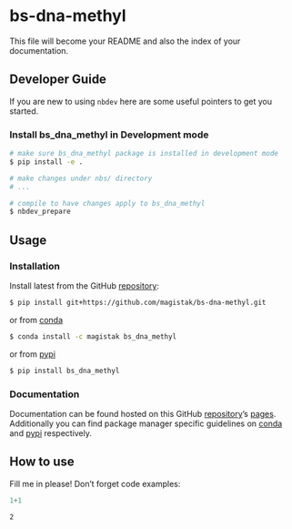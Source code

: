 # bs-dna-methyl


<!-- WARNING: THIS FILE WAS AUTOGENERATED! DO NOT EDIT! -->

This file will become your README and also the index of your
documentation.

## Developer Guide

If you are new to using `nbdev` here are some useful pointers to get you
started.

### Install bs_dna_methyl in Development mode

``` sh
# make sure bs_dna_methyl package is installed in development mode
$ pip install -e .

# make changes under nbs/ directory
# ...

# compile to have changes apply to bs_dna_methyl
$ nbdev_prepare
```

## Usage

### Installation

Install latest from the GitHub
[repository](https://github.com/magistak/bs-dna-methyl):

``` sh
$ pip install git+https://github.com/magistak/bs-dna-methyl.git
```

or from [conda](https://anaconda.org/magistak/bs-dna-methyl)

``` sh
$ conda install -c magistak bs_dna_methyl
```

or from [pypi](https://pypi.org/project/bs-dna-methyl/)

``` sh
$ pip install bs_dna_methyl
```

### Documentation

Documentation can be found hosted on this GitHub
[repository](https://github.com/magistak/bs-dna-methyl)’s
[pages](https://magistak.github.io/bs-dna-methyl/). Additionally you can
find package manager specific guidelines on
[conda](https://anaconda.org/magistak/bs-dna-methyl) and
[pypi](https://pypi.org/project/bs-dna-methyl/) respectively.

## How to use

Fill me in please! Don’t forget code examples:

``` python
1+1
```

    2
